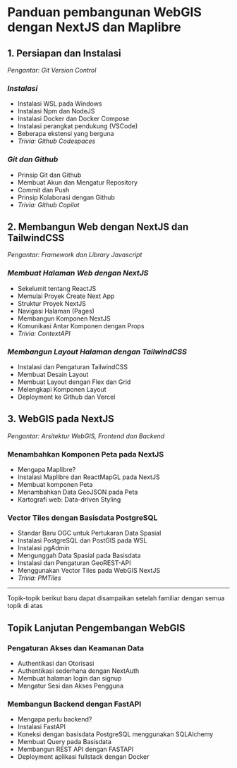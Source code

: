 # Panduan pembangunan WebGIS dengan NextJS dan Maplibre

## 1. Persiapan dan Instalasi

*Pengantar: Git Version Control*

### *Instalasi*

- Instalasi WSL pada Windows
- Instalasi Npm dan NodeJS
- Instalasi Docker dan Docker Compose
- Instalasi perangkat pendukung (VSCode)
- Beberapa ekstensi yang berguna
- *Trivia: Github Codespaces*

### *Git dan Github*

- Prinsip Git dan Github
- Membuat Akun dan Mengatur Repository
- Commit dan Push
- Prinsip Kolaborasi dengan Github
- *Trivia: Github Copilot*

## 2. Membangun Web dengan NextJS dan TailwindCSS

*Pengantar: Framework dan Library Javascript*

### *Membuat Halaman Web dengan NextJS*

- Sekelumit tentang ReactJS
- Memulai Proyek Create Next App
- Struktur Proyek NextJS
- Navigasi Halaman (Pages)
- Membangun Komponen NextJS
- Komunikasi Antar Komponen dengan Props
- *Trivia: ContextAPI*

### *Membangun Layout Halaman dengan TailwindCSS*

- Instalasi dan Pengaturan TailwindCSS
- Membuat Desain Layout
- Membuat Layout dengan Flex dan Grid
- Melengkapi Komponen Layout
- Deployment ke Github dan Vercel

## 3. WebGIS pada NextJS

*Pengantar: Arsitektur WebGIS, Frontend dan Backend*

### Menambahkan Komponen Peta pada NextJS

- Mengapa Maplibre?
- Instalasi Maplibre dan ReactMapGL pada NextJS
- Membuat komponen Peta
- Menambahkan Data GeoJSON pada Peta
- Kartografi web: Data-driven Styling

### Vector Tiles dengan Basisdata PostgreSQL

- Standar Baru OGC untuk Pertukaran Data Spasial
- Instalasi PostgreSQL dan PostGIS pada WSL
- Instalasi pgAdmin
- Mengunggah Data Spasial pada Basisdata
- Instalasi dan Pengaturan GeoREST-API
- Menggunakan Vector Tiles pada WebGIS NextJS
- *Trivia: PMTiles*

---

Topik-topik berikut baru dapat disampaikan setelah familiar dengan semua topik di atas

## Topik Lanjutan Pengembangan WebGIS

### Pengaturan Akses dan Keamanan Data

- Authentikasi dan Otorisasi
- Authentikasi sederhana dengan NextAuth
- Membuat halaman login dan signup
- Mengatur Sesi dan Akses Pengguna

### Membangun Backend dengan FastAPI

- Mengapa perlu backend?
- Instalasi FastAPI
- Koneksi dengan basisdata PostgreSQL menggunakan SQLAlchemy
- Membuat Query pada Basisdata
- Membangun REST API dengan FASTAPI
- Deployment aplikasi fullstack dengan Docker
